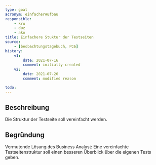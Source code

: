 ```yaml
---
type: goal
acronym: einfacherAufbau
responsible:
    - kru
    - duz
    - ako
title: Einfachere Stuktur der Testseiten
source:
    - [beobachtungstagebuch, PC6]
history:
    v1:
        date: 2021-07-16
        comment: initially created
    v2:
        date: 2021-07-26
        comment: modified reason

todo:
---
```


## Beschreibung

Die Struktur der Testseite soll vereinfacht werden.

## Begründung

Vermutende Lösung des Business Analyst: Eine vereinfachte Testseitenstruktur soll einen besseren Überblick über die eigenen Tests geben.